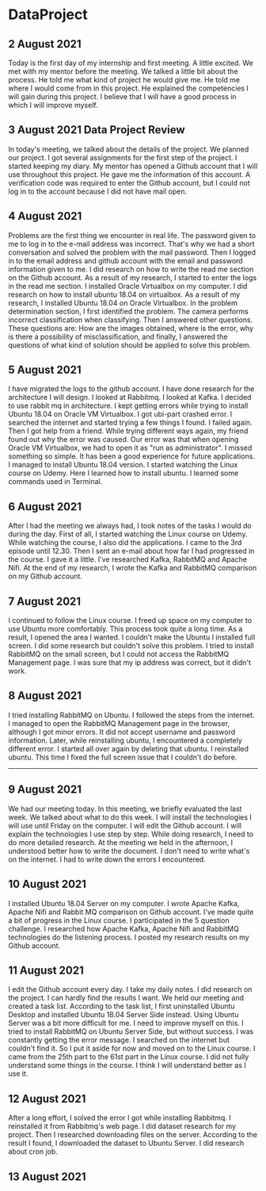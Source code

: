 # DataProject
## 2 August 2021 
Today is the first day of my internship and first meeting. A little excited. We met with my mentor before the meeting. We talked a little bit about the process. He told me what kind of project he would give me. He told me where I would come from in this project. He explained the competencies I will gain during this project. I believe that I will have a good process in which I will improve myself.
## 3 August 2021 Data Project Review
In today's meeting, we talked about the details of the project. We planned our project. I got several assignments for the first step of the project. I started keeping my diary. My mentor has opened a Github account that I will use throughout this project. He gave me the information of this account. A verification code was required to enter the Github account, but I could not log in to the account because I did not have mail open.
## 4 August 2021 
Problems are the first thing we encounter in real life. The password given to me to log in to the e-mail address was incorrect. That's why we had a short conversation and solved the problem with the mail password. Then I logged in to the email address and github account with the email and password information given to me. I did research on how to write the read me section on the Github account. As a result of my research, I started to enter the logs in the read me section. I installed Oracle Virtualbox on my computer. I did research on how to install ubuntu 18.04 on virtualbox. As a result of my research, I installed Ubuntu 18.04 on Oracle Virtualbox. In the problem determination section, I first identified the problem. The camera performs incorrect classification when classifying. Then I answered other questions. These questions are: How are the images obtained, where is the error, why is there a possibility of misclassification, and finally, I answered the questions of what kind of solution should be applied to solve this problem.
## 5 August 2021 
I have migrated the logs to the github account. I have done research for the architecture I will design. I looked at Rabbitmq. I looked at Kafka. I decided to use rabbit mq in architecture. I kept getting errors while trying to install Ubuntu 18.04 on Oracle VM Virtualbox. I got ubi-part crashed error. I searched the internet and started trying a few things I found. I failed again. Then I got help from a friend. While trying different ways again, my friend found out why the error was caused. Our error was that when opening Oracle VM Virtualbox, we had to open it as "run as administrator". I missed something so simple. It has been a good experience for future applications. I managed to install Ubuntu 18.04 version. I started watching the Linux course on Udemy. Here I learned how to install ubuntu. I learned some commands used in Terminal.
## 6 August 2021 
After I had the meeting we always had, I took notes of the tasks I would do during the day. First of all, I started watching the Linux course on Udemy. While watching the course, I also did the applications. I came to the 3rd episode until 12.30. Then I sent an e-mail about how far I had progressed in the course. I gave it a little. I've researched Kafka, RabbitMQ and Apache Nifi. At the end of my research, I wrote the Kafka and RabbitMQ comparison on my Github account.
## 7 August 2021  
I continued to follow the Linux course. I freed up space on my computer to use Ubuntu more comfortably. This process took quite a long time. As a result, I opened the area I wanted. I couldn't make the Ubuntu I installed full screen. I did some research but couldn't solve this problem. I tried to install RabbitMQ on the small screen, but I could not access the RabbitMQ Management page. I was sure that my ip address was correct, but it didn't work.
## 8 August 2021 
I tried installing RabbitMQ on Ubuntu. I followed the steps from the internet. I managed to open the RabbitMQ Management page in the browser, although I got minor errors. It did not accept username and password information. Later, while reinstalling ubuntu, I encountered a completely different error. I started all over again by deleting that ubuntu. I reinstalled ubuntu. This time I fixed the full screen issue that I couldn't do before.

--------------
## 9 August 2021
We had our meeting today. In this meeting, we briefly evaluated the last week. We talked about what to do this week. I will install the technologies I will use until Friday on the computer. I will edit the Github account. I will explain the technologies I use step by step. While doing research, I need to do more detailed research. At the meeting we held in the afternoon, I understood better how to write the document. I don't need to write what's on the internet. I had to write down the errors I encountered.
## 10 August 2021 
I installed Ubuntu 18.04 Server on my computer. I wrote Apache Kafka, Apache Nifi and Rabbit MQ comparison on Github account. I've made quite a bit of progress in the Linux course. I participated in the 5 question challenge. I researched how Apache Kafka, Apache Nifi and RabbitMQ technologies do the listening process. I posted my research results on my Github account.
## 11 August 2021 
I edit the Github account every day. I take my daily notes. I did research on the project. I can hardly find the results I want. We held our meeting and created a task list. According to the task list, I first uninstalled Ubuntu Desktop and installed Ubuntu 18.04 Server Side instead. Using Ubuntu Server was a bit more difficult for me. I need to improve myself on this. I tried to install RabbitMQ on Ubuntu Server Side, but without success. I was constantly getting the error message. I searched on the internet but couldn't find it. So I put it aside for now and moved on to the Linux course. I came from the 25th part to the 61st part in the Linux course. I did not fully understand some things in the course. I think I will understand better as I use it.
## 12 August 2021
After a long effort, I solved the error I got while installing Rabbitmq. I reinstalled it from Rabbitmq's web page. I did dataset research for my project. Then I researched downloading files on the server. According to the result I found, I downloaded the dataset to Ubuntu Server. I did research about cron job.
## 13 August 2021



